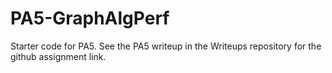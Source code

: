 # PA5-GraphAlgPerf
Starter code for PA5.  See the PA5 writeup in the Writeups repository for the github assignment link.
